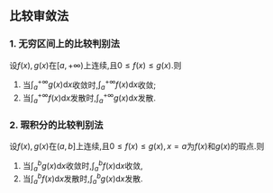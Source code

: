 ## 比较审敛法

### 1. 无穷区间上的比较判别法

设$f(x), g(x)$在$[a, +\infty)$上连续,且$0 \leqslant f(x) \leqslant g(x)$.则

1. 当$\displaystyle\int_a^{+\infty}g(x)\mathrm{d}x$收敛时,$\displaystyle\int_a^{+\infty}f(x)\mathrm{d}x$收敛;
2. 当$\displaystyle\int_a^{+\infty}f(x)\mathrm{d}x$发散时,$\displaystyle\int_a^{+\infty}g(x)\mathrm{d}x$发散.

### 2. 瑕积分的比较判别法

设$f(x), g(x)$在$(a, b]$上连续,且$0 \leqslant f(x) \leqslant g(x), x=a$为$f(x)$和$g(x)$的瑕点.则

1. 当$\displaystyle\int_a^b g(x)\mathrm{d}x$收敛时,$\displaystyle\int_a^b f(x)\mathrm{d}x$收敛,
2. 当$\displaystyle\int_a^b f(x)\mathrm{d}x$发散时,$\displaystyle\int_a^b g(x)\mathrm{d}x$发散.
